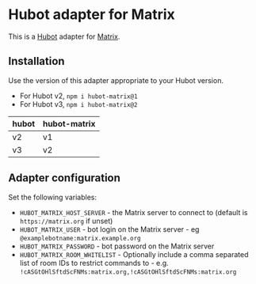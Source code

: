 # Hubot adapter for Matrix

This is a [Hubot](https://hubot.github.com) adapter for [Matrix](https://matrix.org/).

## Installation

Use the version of this adapter appropriate to your Hubot version.

* For Hubot v2, `npm i hubot-matrix@1`
* For Hubot v3, `npm i hubot-matrix@2`

| **hubot** | **hubot-matrix** |
|----|----|
| v2 | v1 |
| v3 | v2 |

## Adapter configuration

Set the following variables:

* `HUBOT_MATRIX_HOST_SERVER` - the Matrix server to connect to (default is `https://matrix.org` if unset)
* `HUBOT_MATRIX_USER` - bot login on the Matrix server - eg `@examplebotname:matrix.example.org`
* `HUBOT_MATRIX_PASSWORD` - bot password on the Matrix server
* `HUBOT_MATRIX_ROOM_WHITELIST` - Optionally include a comma separated list of room IDs to restrict commands to - e.g. `!cASGtOHlSftdScFNMs:matrix.org,!cASGtOHlSftdScFNMs:matrix.org`